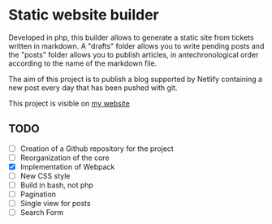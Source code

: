 # Static website builder

Developed in php, this builder allows to generate a static site from tickets written in markdown. A "drafts" folder allows you to write pending posts and the "posts" folder allows you to publish articles, in antechronological order according to the name of the markdown file. 

The aim of this project is to publish a blog supported by Netlify containing a new post every day that has been pushed with git.

This project is visible on [my website](https://www.dorianmongel.fr/)

## TODO
- [ ] Creation of a Github repository for the project
- [ ] Reorganization of the core
- [x] Implementation of Webpack
- [ ] New CSS style
- [ ] Build in bash, not php
- [ ] Pagination
- [ ] Single view for posts
- [ ] Search Form